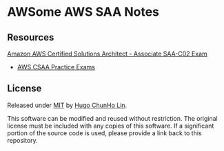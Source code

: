 # AWSome AWS SAA Notes

## Resources

[Amazon AWS Certified Solutions Architect - Associate SAA-C02 Exam](https://www.examtopics.com/exams/amazon/aws-certified-solutions-architect-associate-saa-c02/)
- [AWS CSAA Practice Exams](https://quizlet.com/606217860/aws-csaa-practice-exams-flash-cards/)

## License
Released under [MIT](./LICENSE) by [Hugo ChunHo Lin](https://github.com/1chooo).

This software can be modified and reused without restriction.
The original license must be included with any copies of this software.
If a significant portion of the source code is used, please provide a link back to this repository.
